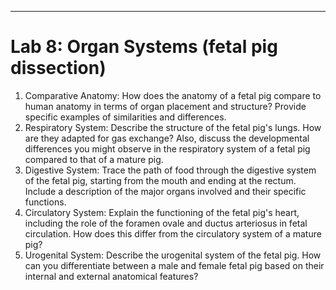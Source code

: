 ------

# Lab 8: Organ Systems (fetal pig dissection)

1. Comparative Anatomy: How does the anatomy of a fetal pig compare to human anatomy in
   terms of organ placement and structure? Provide specific examples of similarities and
   differences.
2. Respiratory System: Describe the structure of the fetal pig's lungs. How are they adapted for
   gas exchange? Also, discuss the developmental differences you might observe in the
   respiratory system of a fetal pig compared to that of a mature pig.
3. Digestive System: Trace the path of food through the digestive system of the fetal pig,
   starting from the mouth and ending at the rectum. Include a description of the major organs
   involved and their specific functions.
4. Circulatory System: Explain the functioning of the fetal pig's heart, including the role of the
   foramen ovale and ductus arteriosus in fetal circulation. How does this differ from the
   circulatory system of a mature pig?
5. Urogenital System: Describe the urogenital system of the fetal pig. How can you
   differentiate between a male and female fetal pig based on their internal and external
   anatomical features?